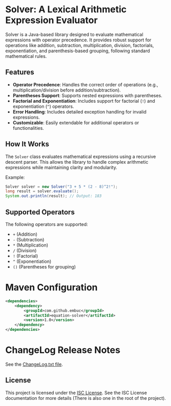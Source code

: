 # Solver: A Lexical Arithmetic Expression Evaluator

Solver is a Java-based library designed to evaluate mathematical expressions with operator precedence. It provides robust support for operations like addition, subtraction, multiplication, division, factorials, exponentiation, and parenthesis-based grouping, following standard mathematical rules.

## Features

- **Operator Precedence**: Handles the correct order of operations (e.g., multiplication/division before addition/subtraction).
- **Parentheses Support**: Supports nested expressions with parentheses.
- **Factorial and Exponentiation**: Includes support for factorial (`!`) and exponentiation (`^`) operators.
- **Error Handling**: Includes detailed exception handling for invalid expressions.
- **Customizable**: Easily extendable for additional operators or functionalities.

## How It Works

The `Solver` class evaluates mathematical expressions using a recursive descent parser. This allows the library to handle complex arithmetic expressions while maintaining clarity and modularity.

Example:
```java
Solver solver = new Solver("3 + 5 * (2 - 8)^2!");
long result = solver.evaluate();
System.out.println(result); // Output: 183
```
## Supported Operators

The following operators are supported:

- `+` (Addition)
- `-` (Subtraction)
- `*` (Multiplication)
- `/` (Division)
- `!` (Factorial)
- `^` (Exponentiation)
- `()` (Parentheses for grouping)

# Maven Configuration

``` xml
<dependencies>
	<dependency>
		<groupId>com.github.embuc</groupId>
		<artifactId>equation-solver</artifactId>
		<version>1.0</version>
	</dependency>
</dependencies>
```

# ChangeLog Release Notes

See the [ChangeLog.txt file](changelog.txt).

## License

This project is licensed under the [ISC License](https://opensource.org/license/isc-license-txt). See the ISC License documentation for more details (There is also 
one in the root of the project). 


